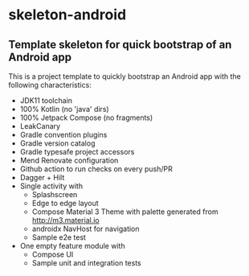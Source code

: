 # skeleton-android
## Template skeleton for quick bootstrap of an Android app

This is a project template to quickly bootstrap an Android app with the following characteristics:
- JDK11 toolchain
- 100% Kotlin (no 'java' dirs)
- 100% Jetpack Compose (no fragments)
- LeakCanary
- Gradle convention plugins
- Gradle version catalog
- Gradle typesafe project accessors
- Mend Renovate configuration
- Github action to run checks on every push/PR
- Dagger + Hilt
- Single activity with
  - Splashscreen
  - Edge to edge layout
  - Compose Material 3 Theme with palette generated from http://m3.material.io
  - androidx NavHost for navigation
  - Sample e2e test
- One empty feature module with
  - Compose UI
  - Sample unit and integration tests
